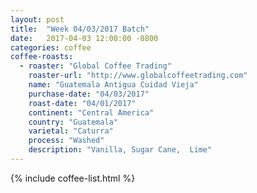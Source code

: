 ```yaml
---
layout: post
title:  "Week 04/03/2017 Batch"
date:   2017-04-03 12:00:00 -0800
categories: coffee
coffee-roasts:
  - roaster: "Global Coffee Trading"
    roaster-url: "http://www.globalcoffeetrading.com"
    name: "Guatemala Antigua Cuidad Vieja"
    purchase-date: "04/03/2017"
    roast-date: "04/01/2017"
    continent: "Central America"
    country: "Guatemala"
    varietal: "Caturra"
    process: "Washed"
    description: "Vanilla, Sugar Cane,  Lime"
---
```


{% include coffee-list.html %}
